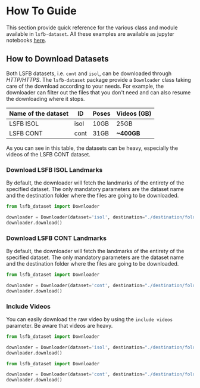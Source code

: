 # How To Guide

This section provide quick reference for the various class and module available in `lsfb-dataset`. All these examples are available as jupyter notebooks [here](https://github.com/Jefidev/lsfb-dataset/tree/master/examples).

## How to Download Datasets

Both LSFB datasets, i.e. `cont` and `isol`, can be downloaded through *HTTP/HTTPS*.
The  `lsfb-dataset` package provide a `Downloader` class taking care of the download according to your needs.
For example, the downloader can filter out the files that you don't need and can also resume the downloading where it stops.

| Name of the dataset | ID   | Poses | Videos (GB) |
|---------------------|------|-------|-------------|
| LSFB ISOL           | isol | 10GB  | 25GB        |
| LSFB CONT           | cont | 31GB  | **~400GB**  |

As you can see in this table, the datasets can be heavy, especially the videos of the LSFB CONT dataset.

### Download LSFB ISOL Landmarks

By default, the downloader will fetch the landmarks of the entirety of the specified dataset. The only mandatory parameters are the dataset name and the destination folder where the files are going to be downloaded.
```python
from lsfb_dataset import Downloader

downloader = Downloader(dataset='isol', destination="./destination/folder")
downloader.download()
```

### Download LSFB CONT Landmarks

By default, the downloader will fetch the landmarks of the entirety of the specified dataset. The only mandatory parameters are the dataset name and the destination folder where the files are going to be downloaded.
```python
from lsfb_dataset import Downloader

downloader = Downloader(dataset='cont', destination="./destination/folder")
downloader.download()
```

### Include Videos

You can easily download the raw video by using the `include videos` parameter. Be aware that videos are heavy.

```python
from lsfb_dataset import Downloader

downloader = Downloader(dataset='isol', destination="./destination/folder", include_videos=True)
downloader.download()
```

```python
from lsfb_dataset import Downloader

downloader = Downloader(dataset='cont', destination="./destination/folder", include_videos=True)
downloader.download()
```
